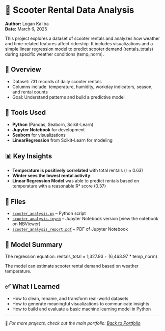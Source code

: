 # 🛴 Scooter Rental Data Analysis
**Author:** Logan Kaliba  
**Date:** March 6, 2025

This project explores a dataset of scooter rentals and analyzes how weather and time-related features affect ridership. It includes visualizations and a simple linear regression model to predict scooter demand (rentals_totals) during specific weather conditions (temp_norm).

## 📌 Overview
- Dataset: 731 records of daily scooter rentals
- Columns include: temperature, humidity, workday indicators, season, and rental counts
- Goal: Understand patterns and build a predictive model

## 🔧 Tools Used
- **Python** (Pandas, Seaborn, Scikit-Learn)
- **Jupyter Notebook** for development
- **Seaborn** for visualizations
- **LinearRegression** from Scikit-Learn for modeling

## 📊 Key Insights
- **Temperature is positively correlated** with total rentals (r ≈ 0.63)
- **Winter sees the lowest rental activity**
- **Linear Regression Model** was able to predict rentals based on temperature with a reasonable R² score (0.37)

## 📁 Files
- [`scooter_analysis.py`](./scooter_analysis.py) – Python script
- [`scooter_analysis.ipynb`](https://nbviewer.org/github/lkaliba/Data_Analysis_Portfolio/blob/main/scooter_rental_analysis/scooter_analysis.ipynb) – Jupyter Notebook version [view the notebook on NBViewer]
- [`scooter_analysis_report.pdf`](https://raw.githubusercontent.com/lkaliba/Data_Analysis_Portfolio/main/scooter_rental_analysis/scooter_analysis_report.pdf
) – PDF of Jupyter Notebook 

## 🤖 Model Summary
The regression equation: rentals_total = 1,327.93 + (6,463.97 * temp_norm)

The model can estimate scooter rental demand based on weather temperature.

## ✅ What I Learned
- How to clean, rename, and transform real-world datasets
- How to generate meaningful visualizations to communicate insights
- How to build and evaluate a basic machine learning model in Python

---

📌 *For more projects, check out the main portfolio: [Back to Portfolio](../README.md)*
